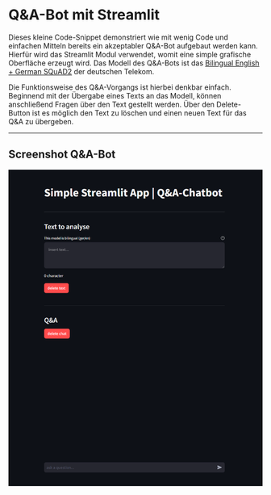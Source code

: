 # Q&A-Bot mit Streamlit
Dieses kleine Code-Snippet demonstriert wie mit wenig Code und einfachen Mitteln bereits ein akzeptabler Q&A-Bot aufgebaut werden kann. Hierfür wird das Streamlit Modul verwendet, womit eine simple grafische Oberfläche erzeugt wird. Das Modell des Q&A-Bots ist das [Bilingual English + German SQuAD2](https://huggingface.co/deutsche-telekom/bert-multi-english-german-squad2) der deutschen Telekom.

Die Funktionsweise des Q&A-Vorgangs ist hierbei denkbar einfach. Beginnend mit der Übergabe eines Texts an das Modell, können anschließend Fragen über den Text gestellt werden. Über den Delete-Button ist es möglich den Text zu löschen und einen neuen Text für das Q&A zu übergeben.  

___
## Screenshot Q&A-Bot
![Screenshot](https://github.com/EllBeh/Streamlit_Q-A-Bot/blob/main/Images/screenshot.png)
